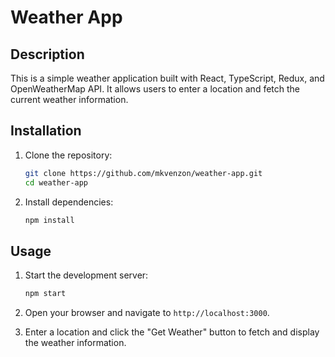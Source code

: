 # Weather App

## Description

This is a simple weather application built with React, TypeScript, Redux, and OpenWeatherMap API. It allows users to enter a location and fetch the current weather information.

## Installation

1. Clone the repository:

   ```bash
   git clone https://github.com/mkvenzon/weather-app.git
   cd weather-app
   ```

2. Install dependencies:

   ```bash
   npm install
   ```

## Usage

1. Start the development server:

   ```bash
   npm start
   ```

2. Open your browser and navigate to `http://localhost:3000`.
3. Enter a location and click the "Get Weather" button to fetch and display the weather information.
